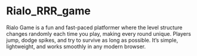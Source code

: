 # Rialo_RRR_game
Rialo Game is a fun and fast-paced platformer where the level structure changes randomly each time you play, making every round unique. Players jump, dodge spikes, and try to survive as long as possible. It’s simple, lightweight, and works smoothly in any modern browser.
